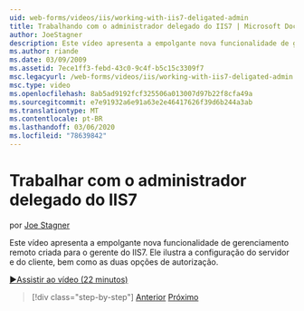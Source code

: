 ```yaml
---
uid: web-forms/videos/iis/working-with-iis7-deligated-admin
title: Trabalhando com o administrador delegado do IIS7 | Microsoft Docs
author: JoeStagner
description: Este vídeo apresenta a empolgante nova funcionalidade de gerenciamento remoto criada para o gerente do IIS7. Ele ilustra a configuração do servidor e do cliente como boas-vindas...
ms.author: riande
ms.date: 03/09/2009
ms.assetid: 7ece1ff3-febd-43c0-9c4f-b5c15c3309f7
msc.legacyurl: /web-forms/videos/iis/working-with-iis7-deligated-admin
msc.type: video
ms.openlocfilehash: 8ab5ad9192fcf325506a013007d97b22f8cfa49a
ms.sourcegitcommit: e7e91932a6e91a63e2e46417626f39d6b244a3ab
ms.translationtype: MT
ms.contentlocale: pt-BR
ms.lasthandoff: 03/06/2020
ms.locfileid: "78639842"
---
```

# <a name="working-with-iis7-delegated-admin"></a>Trabalhar com o administrador delegado do IIS7

por [Joe Stagner](https://github.com/JoeStagner)

Este vídeo apresenta a empolgante nova funcionalidade de gerenciamento remoto criada para o gerente do IIS7. Ele ilustra a configuração do servidor e do cliente, bem como as duas opções de autorização.

[&#9654;Assistir ao vídeo (22 minutos)](https://channel9.msdn.com/Blogs/ASP-NET-Site-Videos/working-with-iis7-deligated-admin)

> [!div class="step-by-step"]
> [Anterior](developing-and-deploying-in-a-shared-hosting.md)
> [Próximo](feature-specific-delegated-management.md)
